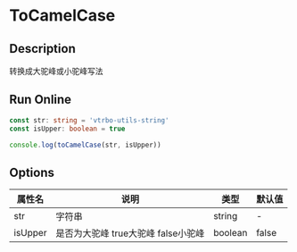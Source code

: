 # ToCamelCase

## Description
转换成大驼峰或小驼峰写法

## Run Online

<RunCode :dependency="`
function capitalize(str: string): string {
  return str.charAt(0).toUpperCase() + str.slice(1)
}
const toCamelCase = (str: string, isUpper: boolean = false): string => {
  const camelCase = str.replace(/^[-|_]+|[-|_]+\$/g, '').replace(/[-|_]+([a-z])/g, (_, key) => key.toUpperCase()).replace(/[-|_]+/g, '')
  return isUpper ? capitalize(camelCase) : camelCase
}`">

```ts
const str: string = 'vtrbo-utils-string'
const isUpper: boolean = true

console.log(toCamelCase(str, isUpper))
```

</RunCode>

## Options

<div class="utils-table">

| 属性名 | 说明 | 类型 | 默认值 |
| --- | --- | --- | --- |
| str | 字符串 | string | - |
| isUpper | 是否为大驼峰 true大驼峰 false小驼峰 | boolean | false |

</div>